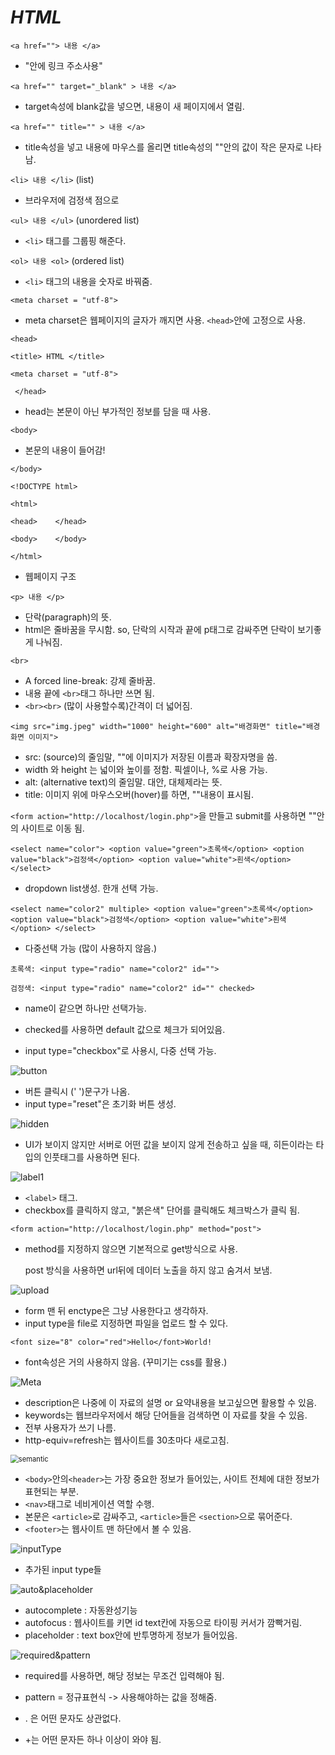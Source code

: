 # 	*HTML*

`<a href=""> 내용 </a>`  

- "안에 링크 주소사용"

`<a href="" target="_blank" > 내용 </a>`  

- target속성에 blank값을 넣으면, 내용이 새 페이지에서 열림.

`<a href="" title="" > 내용 </a>`  

- title속성을 넣고 내용에 마우스를 올리면 title속성의 ""안의 값이 작은 문자로 나타남.





`<li> 내용 </li>`  (list) 

- 브라우저에 검정색 점으로

`<ul> 내용 </ul>`  (unordered list)   

- `<li>` 태그를 그룹핑 해준다.

`<ol> 내용 <ol>`  (ordered list) 

- `<li>` 태그의  내용을 숫자로 바꿔줌.





`<meta charset = "utf-8">`

- meta charset은 웹페이지의 글자가 깨지면 사용. `<head>`안에 고정으로 사용.





`<head> `

`<title> HTML </title>`

`<meta charset = "utf-8">`

` </head>`

- head는 본문이 아닌 부가적인 정보를 담을 때 사용. 





`<body>`

- 본문의 내용이 들어감!

`</body>` 





`<!DOCTYPE html>`

`<html>`

`<head>    </head>`

`<body>    </body>`

`</html>`

- 웹페이지 구조






`<p> 내용 </p>`
- 단락(paragraph)의 뜻.
- html은 줄바꿈을 무시함. so, 단락의 시작과 끝에 p태그로 감싸주면 단락이 보기좋게 나눠짐.





`<br>`
- A forced line-break: 강제 줄바꿈.
- 내용 끝에 `<br>`태그 하나만 쓰면 됨.
- `<br><br>` (많이 사용할수록)간격이 더 넓어짐.





`<img src="img.jpeg" width="1000" height="600" alt="배경화면" title="배경화면 이미지">`

- src: (source)의 줄임말, ""에 이미지가 저장된 이름과 확장자명을 씀.
- width 와 height 는 넓이와 높이를 정함. 픽셀이나, %로 사용 가능.
- alt: (alternative text)의 줄임말. 대안, 대체제라는 뜻.
- title: 이미지 위에 마우스오버(hover)를 하면, ""내용이 표시됨.





`<form action="http://localhost/login.php">`을 만들고 submit를 사용하면 ""안의 사이트로 이동 됨.





`<select name="color">
	<option value="green">초록색</option>
	<option value="black">검정색</option>
	<option value="white">흰색</option>
</select>`

- dropdown list생성.  한개 선택 가능.





`<select name="color2" multiple>
	<option value="green">초록색</option>
	<option value="black">검정색</option>
	<option value="white">흰색</option>
</select>`

- 다중선택 가능 (많이 사용하지 않음.)





`초록색: <input type="radio" name="color2" id="">`

`검정색: <input type="radio" name="color2" id="" checked>`

- name이 같으면 하나만 선택가능.
- checked를 사용하면 default 값으로 체크가 되어있음.

- input type="checkbox"로 사용시, 다중 선택 가능.





![button](HTML_CLI.assets/button.PNG)

- 버튼 클릭시 (' ')문구가 나옴.
- input type="reset"은 초기화 버튼 생성.





![hidden](HTML_CLI.assets/hidden.PNG)

- UI가 보이지 않지만 서버로 어떤 값을 보이지 않게 전송하고 싶을 때, 히든이라는 타입의 인풋태그를 사용하면 된다.





![label1](HTML_CLI.assets/label1.PNG)

- `<label>` 태그.
- checkbox를 클릭하지 않고, "붉은색" 단어를 클릭해도 체크박스가 클릭 됨. 





`<form action="http://localhost/login.php" method="post">`

- method를 지정하지 않으면 기본적으로 get방식으로 사용.

  post 방식을 사용하면 url뒤에 데이터 노출을 하지 않고 숨겨서 보냄.





![upload](HTML_CLI.assets/upload.PNG)

- form 맨 뒤 enctype은 그냥 사용한다고 생각하자.
- input type을 file로 지정하면 파일을 업로드 할 수 있다.





`<font size="8" color="red">Hello</font>World!`

- font속성은 거의 사용하지 않음. (꾸미기는 css를 활용.)





![Meta](HTML_CLI.assets/Meta.PNG)

- description은 나중에 이 자료의 설명 or 요약내용을 보고싶으면 활용할 수 있음.
- keywords는 웹브라우저에서 해당 단어들을 검색하면 이 자료를 찾을 수 있음.
- 전부 사용자가 쓰기 나름.
- http-equiv=refresh는 웹사이트를 30초마다 새로고침.





 <img src="HTML_CLI.assets/semantic.PNG" alt="semantic" style="zoom:80%;" />

- `<body>`안의`<header>`는 가장 중요한 정보가 들어있는, 사이트 전체에 대한 정보가 표현되는 부분.
- `<nav>`태그로 네비게이션 역할 수행.
- 본문은 `<article>`로 감싸주고, `<article>`들은 `<section>`으로 묶어준다.
- `<footer>`는 웹사이트 맨 하단에서 볼 수 있음.





![inputType](HTML_CLI.assets/inputType-1578977223109.PNG)

- 추가된 input type들





![auto&placeholder](HTML_CLI.assets/auto&placeholder.PNG)

- autocomplete : 자동완성기능
- autofocus : 웹사이트를 키면 id text칸에 자동으로 타이핑 커서가 깜빡거림.
- placeholder :  text box안에 반투명하게 정보가 들어있음.





![required&pattern](HTML_CLI.assets/required&pattern.PNG)

- required를 사용하면, 해당 정보는 무조건 입력해야 됨.

- pattern = 정규표현식 -> 사용해야하는 값을 정해줌.

- . 은 어떤 문자도 상관없다.
- +는 어떤 문자든 하나 이상이 와야 됨.